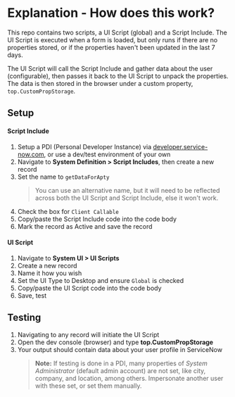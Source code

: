 # Explanation - How does this work?

This repo contains two scripts, a UI Script (global) and a Script Include. The UI Script is executed when a form is loaded, but only runs if there are no properties stored, or if the properties haven't been updated in the last 7 days.

The UI Script will call the Script Include and gather data about the user (configurable), then passes it back to the UI Script to unpack the properties. The data is then stored in the browser under a custom property, `top.CustomPropStorage`.

## Setup

#### Script Include

1. Setup a PDI (Personal Developer Instance) via [developer.service-now.com](developer.service-now.com), or use a dev/test environment of your own
2. Navigate to **System Definition > Script Includes**, then create a new record
3. Set the name to `getDataForApty`
   > You can use an alternative name, but it will need to be reflected across both the UI Script and Script Include, else it won't work.
4. Check the box for `Client Callable`
5. Copy/paste the Script Include code into the code body
6. Mark the record as Active and save the record

#### UI Script

1. Navigate to **System UI > UI Scripts**
2. Create a new record
3. Name it how you wish
4. Set the UI Type to Desktop and ensure `Global` is checked
5. Copy/paste the UI Script code into the code body
6. Save, test

## Testing

1. Navigating to any record will initiate the UI Script
2. Open the dev console (browser) and type **top.CustomPropStorage**
3. Your output should contain data about your user profile in ServiceNow
   > **Note:** If testing is done in a PDI, many properties of _System Administrator_ (default admin account) are not set, like city, company, and location, among others. Impersonate another user with these set, or set them manually.
